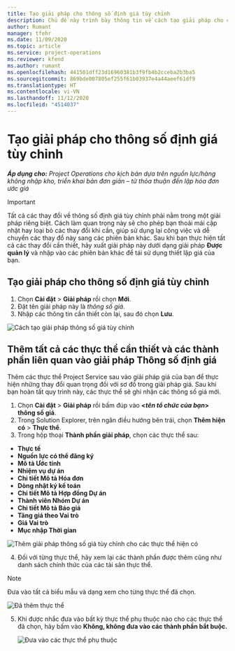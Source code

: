 ```yaml
---
title: Tạo giải pháp cho thông số định giá tùy chỉnh
description: Chủ đề này trình bày thông tin về cách tạo giải pháp cho các thông số giá cả tùy chỉnh.
author: Rumant
manager: tfehr
ms.date: 11/09/2020
ms.topic: article
ms.service: project-operations
ms.reviewer: kfend
ms.author: rumant
ms.openlocfilehash: 441501dff23d16960381b3f9fb4b2cceba2b3ba5
ms.sourcegitcommit: 869bde007805ef255f61b03937e4a44aeef61df9
ms.translationtype: HT
ms.contentlocale: vi-VN
ms.lasthandoff: 11/12/2020
ms.locfileid: "4514037"
---
```

# <a name="create-a-solution-for-custom-pricing-dimensions"></a>Tạo giải pháp cho thông số định giá tùy chỉnh

 _**Áp dụng cho:** Project Operations cho kịch bản dựa trên nguồn lực/hàng không nhập kho, triển khai bản đơn giản – từ thỏa thuận đến lập hóa đơn ước giá_ 

>[!IMPORTANT]
>Tất cả các thay đổi về thông số định giá tùy chỉnh phải nằm trong một giải pháp riêng biệt. Cách làm quan trọng này sẽ cho phép bạn thoải mái cập nhật hay loại bỏ các thay đổi khi cần, giúp sử dụng lại công việc và dễ chuyển các thay đổ này sang các phiên bản khác. Sau khi bạn thực hiện tất cả các thay đổi cần thiết, hãy xuất giải pháp này dưới dạng giải pháp **Được quản lý** và nhập vào các phiên bản khác để tái sử dụng thiết lập giá của bạn.

## <a name="create-a-solution-for-custom-pricing-dimensions"></a>Tạo giải pháp cho thông số định giá tùy chỉnh

1.  Chọn **Cài đặt** > **Giải pháp** rồi chọn **Mới**.
2.  Đặt tên giải pháp này là *<your organization name> thông số giá*.
3. Nhập các thông tin cần thiết còn lại, sau đó chọn **Lưu**.

  ![Cách tạo giải pháp thông số giá tùy chỉnh](./media/Creation-of-custom-pricing-dimension-solution.png)
 
## <a name="add-all-required-entities-and-related-components-to-the-pricing-dimension-solution"></a>Thêm tất cả các thực thể cần thiết và các thành phần liên quan vào giải pháp Thông số định giá

Thêm các thực thể Project Service sau vào giải pháp giá của bạn để thực hiện những thay đổi quan trọng đối với sơ đồ trong giải pháp giá. Sau khi bạn hoàn tất quy trình này, các thực thể sẽ ghi nhận các thông số giá mới.

1.  Chọn **Cài đặt** > **Giải pháp** rồi bấm đúp vào **<*tên tổ chức của bạn*> thông số giá**.
2.  Trong Solution Explorer, trên ngăn điều hướng bên trái, chọn **Thêm hiện có** > **Thực thể**.
3.  Trong hộp thoại **Thành phần giải pháp**, chọn các thực thể sau:
 
   - **Thực tế**
   - **Nguồn lực có thể đăng ký**
   - **Mô tả Ước tính**
   - **Nhiệm vụ dự án**
   - **Chi tiết Mô tả Hóa đơn**
   - **Dòng nhật ký kế toán**
   - **Chi tiết Mô tả Hợp đồng Dự án**
   - **Thành viên Nhóm Dự án**
   - **Chi tiết Mô tả Báo giá**
   - **Tăng giá theo Vai trò**
   - **Giá Vai trò**
   - **Mục nhập Thời gian**
 
   ![Thêm giải pháp thông số giá tùy chỉnh cho các thực thể hiện có](./media/Existing-entities-to-PD-solution.png)
 
 4. Đối với từng thực thể, hãy xem lại các thành phần được thêm cũng như danh sách chính thức của các tài sản thực thể. 

   >[!NOTE]
   > Đưa vào tất cả biểu mẫu và dạng xem cho từng thực thể đã chọn.

  ![Đã thêm thực thể](./media/solution-component-selection.png)


5.  Khi được nhắc đưa vào bất kỳ thực thể phụ thuộc nào cho các thực thể đã chọn, hãy bấm vào **Không, không đưa vào các thành phần bắt buộc.**

    ![Đưa vào các thực thể phụ thuộc](./media/Do-not-include-required.png)
